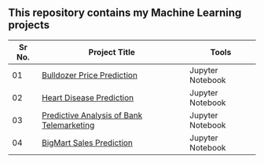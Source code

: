 ## This repository contains my Machine Learning projects

|Sr No.| Project Title | Tools |
|------|---------------|------------|
|01|[Bulldozer Price Prediction](https://github.com/abhijeetk597/machine-learning-projects/tree/main/Bulldozer-price-prediction)|Jupyter Notebook|
|02|[Heart Disease Prediction](https://github.com/abhijeetk597/machine-learning-projects/tree/main/heart-disease-project)|Jupyter Notebook|
|03|[Predictive Analysis of Bank Telemarketing](https://github.com/abhijeetk597/machine-learning-projects/blob/main/Predictive%20analysis%20of%20bank%20telemarketing/Bank%20Marketing%20Effectiveness%20Prediction%20Notebook.ipynb)|Jupyter Notebook|
|04|[BigMart Sales Prediction](https://github.com/abhijeetk597/machine-learning-projects/blob/main/BigMartSalesPrediction/bigmart_sales_prediction.ipynb)|Jupyter Notebook|

